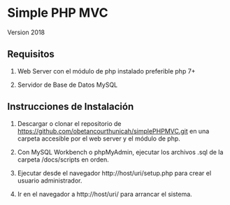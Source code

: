 # Simple PHP MVC

Version 2018

## Requisitos

1. Web Server con el módulo de php instalado preferible php 7+

2. Servidor de Base de Datos MySQL 

## Instrucciones de Instalación

1. Descargar o clonar el repositorio de https://github.com/obetancourthunicah/simplePHPMVC.git en una carpeta accesible por el web server y el módulo de php.

2. Con MySQL Workbench o phpMyAdmin, ejecutar los archivos .sql de la carpeta /docs/scripts en orden.

3. Ejecutar desde el navegador http://host/uri/setup.php para crear el usuario administrador.

4. Ir en el navegador a http://host/uri/ para arrancar el sistema.
